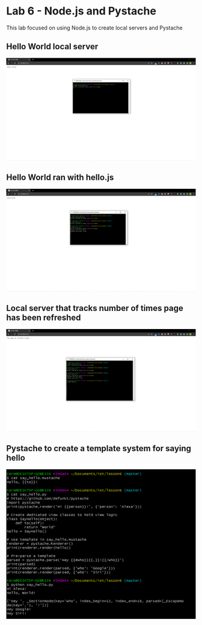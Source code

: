 # Lab 6 - Node.js and Pystache

This lab focused on using Node.js to create local servers and Pystache

## Hello World local server

![hello-world](resources/hello-world.PNG)

## Hello World ran with hello.js

![hello](resources/hello.PNG)

## Local server that tracks number of times page has been refreshed

![http](resources/http.PNG)

## Pystache to create a template system for saying hello

![pystache](resources/pystache.PNG)
